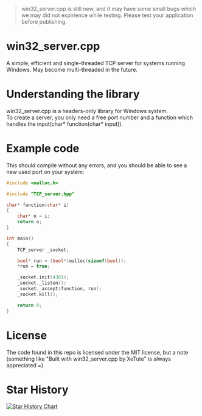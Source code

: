 > win32_server.cpp is still new, and it may have some small bugs which we may did not expirience while testing. Please test your application before publishing.

# win32_server.cpp
A simple, efficient and single-threaded TCP server for systems running Windows. May become multi-threaded in the future.

# Understanding the library
win32_server.cpp is a headers-only library for Windows system.<br>
To create a server, you only need a free port number and a function which handles the input(char* function(char* input)).

# Example code
This should compile without any errors, and you should be able to see a new used port on your system:
```cpp
#include <malloc.h>

#include "TCP_server.hpp"

char* function(char* i)
{
	char* o = i;
	return o;
}

int main()
{
	TCP_server _socket;

	bool* run = (bool*)malloc(sizeof(bool));
	*run = true;

	_socket.init(4301);
	_socket._listen();
	_socket._accept(function, run);
	_socket.kill();

	return 0;
}
```

# License
The code found in this repo is licensed under the MIT license, but a note (something like "Built with win32_server.cpp by XeTute" is always appreciated =)

# Star History
[![Star History Chart](https://api.star-history.com/svg?repos=XeTute/win32_server.cpp&type=Date)](https://star-history.com/#XeTute/win32_server.cpp&Date)

